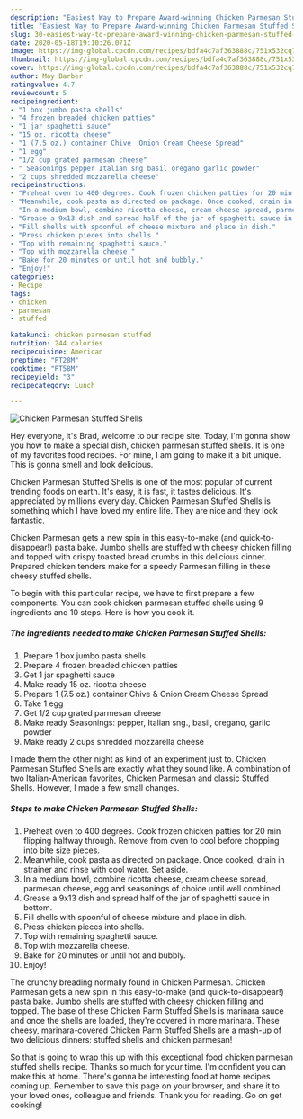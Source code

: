 ```yaml
---
description: "Easiest Way to Prepare Award-winning Chicken Parmesan Stuffed Shells"
title: "Easiest Way to Prepare Award-winning Chicken Parmesan Stuffed Shells"
slug: 30-easiest-way-to-prepare-award-winning-chicken-parmesan-stuffed-shells
date: 2020-05-18T19:10:26.071Z
image: https://img-global.cpcdn.com/recipes/bdfa4c7af363888c/751x532cq70/chicken-parmesan-stuffed-shells-recipe-main-photo.jpg
thumbnail: https://img-global.cpcdn.com/recipes/bdfa4c7af363888c/751x532cq70/chicken-parmesan-stuffed-shells-recipe-main-photo.jpg
cover: https://img-global.cpcdn.com/recipes/bdfa4c7af363888c/751x532cq70/chicken-parmesan-stuffed-shells-recipe-main-photo.jpg
author: May Barber
ratingvalue: 4.7
reviewcount: 5
recipeingredient:
- "1 box jumbo pasta shells"
- "4 frozen breaded chicken patties"
- "1 jar spaghetti sauce"
- "15 oz. ricotta cheese"
- "1 (7.5 oz.) container Chive  Onion Cream Cheese Spread"
- "1 egg"
- "1/2 cup grated parmesan cheese"
- " Seasonings pepper Italian sng basil oregano garlic powder"
- "2 cups shredded mozzarella cheese"
recipeinstructions:
- "Preheat oven to 400 degrees. Cook frozen chicken patties for 20 min flipping halfway through. Remove from oven to cool before chopping into bite size pieces."
- "Meanwhile, cook pasta as directed on package. Once cooked, drain in strainer and rinse with cool water. Set aside."
- "In a medium bowl, combine ricotta cheese, cream cheese spread, parmesan cheese, egg and seasonings of choice until well combined."
- "Grease a 9x13 dish and spread half of the jar of spaghetti sauce in bottom."
- "Fill shells with spoonful of cheese mixture and place in dish."
- "Press chicken pieces into shells."
- "Top with remaining spaghetti sauce."
- "Top with mozzarella cheese."
- "Bake for 20 minutes or until hot and bubbly."
- "Enjoy!"
categories:
- Recipe
tags:
- chicken
- parmesan
- stuffed

katakunci: chicken parmesan stuffed 
nutrition: 244 calories
recipecuisine: American
preptime: "PT28M"
cooktime: "PT58M"
recipeyield: "3"
recipecategory: Lunch

---
```



![Chicken Parmesan Stuffed Shells](https://img-global.cpcdn.com/recipes/bdfa4c7af363888c/751x532cq70/chicken-parmesan-stuffed-shells-recipe-main-photo.jpg)

Hey everyone, it's Brad, welcome to our recipe site. Today, I'm gonna show you how to make a special dish, chicken parmesan stuffed shells. It is one of my favorites food recipes. For mine, I am going to make it a bit unique. This is gonna smell and look delicious.

Chicken Parmesan Stuffed Shells is one of the most popular of current trending foods on earth. It's easy, it is fast, it tastes delicious. It's appreciated by millions every day. Chicken Parmesan Stuffed Shells is something which I have loved my entire life. They are nice and they look fantastic.

Chicken Parmesan gets a new spin in this easy-to-make (and quick-to-disappear!) pasta bake. Jumbo shells are stuffed with cheesy chicken filling and topped with crispy toasted bread crumbs in this delicious dinner. Prepared chicken tenders make for a speedy Parmesan filling in these cheesy stuffed shells.


To begin with this particular recipe, we have to first prepare a few components. You can cook chicken parmesan stuffed shells using 9 ingredients and 10 steps. Here is how you cook it.

<!--inarticleads1-->

##### The ingredients needed to make Chicken Parmesan Stuffed Shells:

1. Prepare 1 box jumbo pasta shells
1. Prepare 4 frozen breaded chicken patties
1. Get 1 jar spaghetti sauce
1. Make ready 15 oz. ricotta cheese
1. Prepare 1 (7.5 oz.) container Chive &amp; Onion Cream Cheese Spread
1. Take 1 egg
1. Get 1/2 cup grated parmesan cheese
1. Make ready  Seasonings: pepper, Italian sng., basil, oregano, garlic powder
1. Make ready 2 cups shredded mozzarella cheese


I made them the other night as kind of an experiment just to. Chicken Parmesan Stuffed Shells are exactly what they sound like. A combination of two Italian-American favorites, Chicken Parmesan and classic Stuffed Shells. However, I made a few small changes. 

<!--inarticleads2-->

##### Steps to make Chicken Parmesan Stuffed Shells:

1. Preheat oven to 400 degrees. Cook frozen chicken patties for 20 min flipping halfway through. Remove from oven to cool before chopping into bite size pieces.
1. Meanwhile, cook pasta as directed on package. Once cooked, drain in strainer and rinse with cool water. Set aside.
1. In a medium bowl, combine ricotta cheese, cream cheese spread, parmesan cheese, egg and seasonings of choice until well combined.
1. Grease a 9x13 dish and spread half of the jar of spaghetti sauce in bottom.
1. Fill shells with spoonful of cheese mixture and place in dish.
1. Press chicken pieces into shells.
1. Top with remaining spaghetti sauce.
1. Top with mozzarella cheese.
1. Bake for 20 minutes or until hot and bubbly.
1. Enjoy!


The crunchy breading normally found in Chicken Parmesan. Chicken Parmesan gets a new spin in this easy-to-make (and quick-to-disappear!) pasta bake. Jumbo shells are stuffed with cheesy chicken filling and topped. The base of these Chicken Parm Stuffed Shells is marinara sauce and once the shells are loaded, they&#39;re covered in more marinara. These cheesy, marinara-covered Chicken Parm Stuffed Shells are a mash-up of two delicious dinners: stuffed shells and chicken parmesan! 

So that is going to wrap this up with this exceptional food chicken parmesan stuffed shells recipe. Thanks so much for your time. I'm confident you can make this at home. There's gonna be interesting food at home recipes coming up. Remember to save this page on your browser, and share it to your loved ones, colleague and friends. Thank you for reading. Go on get cooking!
